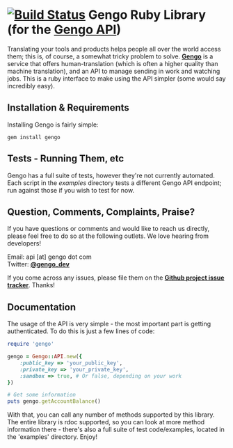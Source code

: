 [![Build Status](https://secure.travis-ci.org/gengo/gengo-ruby.png)](http://travis-ci.org/gengo/gengo-ruby)
Gengo Ruby Library (for the [Gengo API](http://gengo.com/))
========================================================================================================
Translating your tools and products helps people all over the world access them; this is, of course, a
somewhat tricky problem to solve. **[Gengo](http://gengo.com/)** is a service that offers human-translation
(which is often a higher quality than machine translation), and an API to manage sending in work and watching
jobs. This is a ruby interface to make using the API simpler (some would say incredibly easy).


Installation & Requirements
-------------------------------------------------------------------------------------------------------
Installing Gengo is fairly simple:

    gem install gengo


Tests - Running Them, etc
------------------------------------------------------------------------------------------------------
Gengo has a full suite of tests, however they're not currently automated. Each script in the _examples_
directory tests a different Gengo API endpoint; run against those if you wish to test for now.

Question, Comments, Complaints, Praise?
------------------------------------------------------------------------------------------------------
If you have questions or comments and would like to reach us directly, please feel free to do
so at the following outlets. We love hearing from developers!

Email: api [at] gengo dot com  
Twitter: **[@gengo_dev](http://twitter.com/gengo_dev)**  

If you come across any issues, please file them on the **[Github project issue tracker](https://github.com/Gengo/gengo-ruby/issues)**. Thanks!


Documentation
------------------------------------------------------------------------------------------------------
The usage of the API is very simple - the most important part is getting authenticated. To do this is just
a few lines of code:

``` ruby
require 'gengo'

gengo = Gengo::API.new({
	:public_key => 'your_public_key',
	:private_key => 'your_private_key',
	:sandbox => true, # Or false, depending on your work
})

# Get some information
puts gengo.getAccountBalance()
```

With that, you can call any number of methods supported by this library. The entire library is rdoc supported,
so you can look at more method information there - there's also a full suite of test code/examples, located in the 'examples'
directory. Enjoy!
